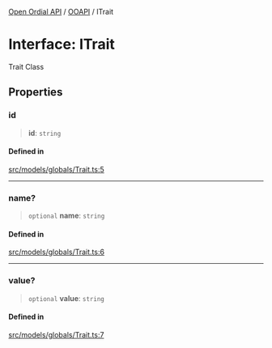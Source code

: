 [Open Ordial API](../../README.md) / [OOAPI](../README.md) / ITrait

# Interface: ITrait

Trait Class

## Properties

### id

> **id**: `string`

#### Defined in

[src/models/globals/Trait.ts:5](https://github.com/open-ordinal/open-ordinal-api/blob/e5d3b68402ab6ae1542219b48b6d5e3ee2104984/src/models/globals/Trait.ts#L5)

***

### name?

> `optional` **name**: `string`

#### Defined in

[src/models/globals/Trait.ts:6](https://github.com/open-ordinal/open-ordinal-api/blob/e5d3b68402ab6ae1542219b48b6d5e3ee2104984/src/models/globals/Trait.ts#L6)

***

### value?

> `optional` **value**: `string`

#### Defined in

[src/models/globals/Trait.ts:7](https://github.com/open-ordinal/open-ordinal-api/blob/e5d3b68402ab6ae1542219b48b6d5e3ee2104984/src/models/globals/Trait.ts#L7)
